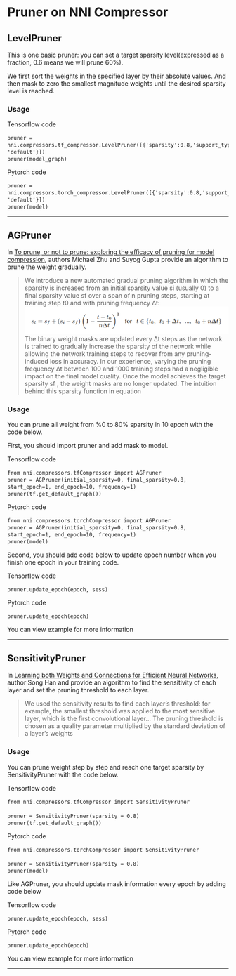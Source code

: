 Pruner on NNI Compressor
===
## LevelPruner

This is one basic pruner: you can set a target sparsity level(expressed as a fraction, 0.6 means we will prune 60%). 

We first sort the weights in the specified layer by their absolute values. And then mask to zero the smallest magnitude weights until the desired sparsity level is reached.

### Usage

Tensorflow code
```
pruner = nni.compressors.tf_compressor.LevelPruner([{'sparsity':0.8,'support_type': 'default'}])
pruner(model_graph)
```

Pytorch code
```
pruner = nni.compressors.torch_compressor.LevelPruner([{'sparsity':0.8,'support_type': 'default'}])
pruner(model)
```

***

## AGPruner
In [To prune, or not to prune: exploring the efficacy of pruning for model compression](https://arxiv.org/abs/1710.01878), authors Michael Zhu and Suyog Gupta provide an algorithm to prune the weight gradually.

>We introduce a new automated gradual pruning algorithm in which the sparsity is increased from an initial sparsity value si (usually 0) to a final sparsity value sf over a span of n pruning steps, starting at training step t0 and with pruning frequency ∆t:
![](../../img/AGPruner.PNG)
>The binary weight masks are updated every ∆t steps as the network is trained to gradually increase the sparsity of the network while allowing the network training steps to recover from any pruning-induced loss in accuracy. In our experience, varying the pruning frequency ∆t between 100 and 1000 training steps had a negligible impact on the final model quality. Once the model achieves the target sparsity sf , the weight masks are no longer updated. The intuition behind this sparsity function in equation

### Usage
You can prune all weight from %0 to 80% sparsity in 10 epoch with the code below.

First, you should import pruner and add mask to model.

Tensorflow code
```
from nni.compressors.tfCompressor import AGPruner
pruner = AGPruner(initial_sparsity=0, final_sparsity=0.8, start_epoch=1, end_epoch=10, frequency=1)
pruner(tf.get_default_graph())
```
Pytorch code
```
from nni.compressors.torchCompressor import AGPruner
pruner = AGPruner(initial_sparsity=0, final_sparsity=0.8, start_epoch=1, end_epoch=10, frequency=1)
pruner(model)
```

Second, you should add code below to update epoch number when you finish one epoch in your training code.

Tensorflow code 
```
pruner.update_epoch(epoch, sess)
```
Pytorch code
```
pruner.update_epoch(epoch)
```
You can view example for more information
***

## SensitivityPruner
In [Learning both Weights and Connections for Efficient Neural Networks](https://arxiv.org/abs/1506.02626), author Song Han and provide an algorithm to find the sensitivity of each layer and set the pruning threshold to each layer.

>We used the sensitivity results to find each layer’s threshold: for example, the smallest threshold was applied to the most sensitive layer, which is the first convolutional layer... The pruning threshold is chosen as a quality parameter multiplied by the standard deviation of a layer’s weights

### Usage
You can prune weight step by step and reach one target sparsity by SensitivityPruner with the code below.

Tensorflow code
```
from nni.compressors.tfCompressor import SensitivityPruner

pruner = SensitivityPruner(sparsity = 0.8)
pruner(tf.get_default_graph())
```
Pytorch code
```
from nni.compressors.torchCompressor import SensitivityPruner

pruner = SensitivityPruner(sparsity = 0.8)
pruner(model)
```
Like AGPruner, you should update mask information every epoch by adding code below

Tensorflow code 
```
pruner.update_epoch(epoch, sess)
```
Pytorch code
```
pruner.update_epoch(epoch)
```
You can view example for more information
***

